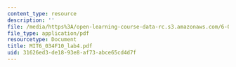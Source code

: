 ```yaml
---
content_type: resource
description: ''
file: /media/https%3A/open-learning-course-data-rc.s3.amazonaws.com/6-034-artificial-intelligence-fall-2010/31626ed3de1893e8af73abce65cd4d7f_MIT6_034F10_lab4.pdf
file_type: application/pdf
resourcetype: Document
title: MIT6_034F10_lab4.pdf
uid: 31626ed3-de18-93e8-af73-abce65cd4d7f
---
```

